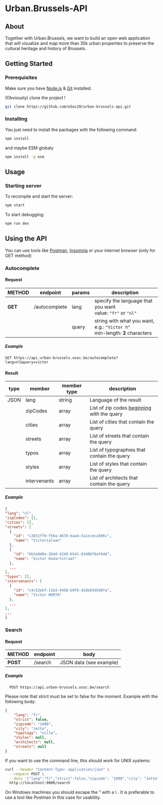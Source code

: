 # Urban.Brussels-API

## About

Together with Urban.Brussels, we want to build an open web application that will visualize and map more than 35k urban properties to preserve the cultural heritage and history of Brussels. 

## Getting Started

### Prerequisites

Make sure you have [Node.js](https://nodejs.org/) & [Git](https://git-scm.com/) installed.

(Obviously) clone the project !
```sh
git clone https://github.com/oSoc20/urban-brussels-api.git
```


### Installing

You just need to install the packages with the following command:
```sh
npm install
```

and maybe ESM globaly
```sh
npm install -g esm
```

## Usage

### Starting server

To recompile and start the server:
```sh
npm start
```

To start debugging:
```sh
npm run dev
```

## Using the API

You can use tools like [Postman](https://www.postman.com/), [Insomnia](https://insomnia.rest/) or your internet browser (only for GET method)

  ### Autocomplete

  #### Request

  | METHOD | endpoint | params | description |
  |--------|----------|--------|-------------|
  | **GET** | /autocomplete | lang  | specify the language that you want<br />value: `"fr"` or `"nl"` |
  |         |               | query | string with what you want, e.g.: `"Victor h"` <br /> min-length: **2** characters|

  ##### Example
  ```http request
  GET https://api.urban-brussels.osoc.be/autocomplete?lang=nl&query=victor
  ```

  #### Result

  | type | member | member type | description |
  |------|--------|-------------|-------------|
  | JSON | lang   | string      | Language of the result |
  |      | zipCodes | array     | List of zip codes <u>beginning</u> with the query |
  |      | cities | array       | List of cities that contain the query |
  |      | streets| array       | List of streets that contain the query |
  |      | typos  | array       | List of typographies that contain the query |
  |      | styles | array       | List of styles that contain the query |
  |      | intervenants | array | List of architects that contain the query |


  ##### Example
  ```json
  {
  "lang": "nl",
  "zipCodes": [],
  "cities": [],
  "streets": [
    {
      "id": "c2b51ff0-f56a-4678-baa4-5a1ececa506c",
      "name": "Victorialaan"
    },
    {
      "id": "bb1e040a-264d-4249-b541-8340676af44d",
      "name": "Victor Oudartstraat"
    },
    ...
  ],
  "typos": [],
  "intervenants": [
    {
      "id": "c4c52ebf-11b3-4458-b9f6-42de03d5d8fa",
      "name": "Victor HORTA"
    },
    ...
  ],
  ...
}
  ```

  ### Search
  
  #### Request
  
  | METHOD | endpoint | body |
  |--------|----------|--------|
  | **POST** | /search | JSON data (see example)  |

  ##### Example
  ```http request
    POST https://api.urban-brussels.osoc.be/search
  ``` 
  
  Please note that strict must be set to false for the moment. Example with the following body:
  ```json
  {
      "lang": "fr",
      "strict": false,
      "zipcode": "1090",
      "city": "Jette",
      "typology": "villa",
      "styles": null,
      "architects": null,
      "streets": null
  }
  ```
  
  If you want to use the command line, this should work for UNIX systems:
  ```bash
  curl --header "Content-Type: application/json" \
    --request POST \
    --data '{"lang":"fr","strict":false,"zipcode": "1090","city": "Jette","typology": "villa","styles": null,"architects": null,"streets": null}' \
    http://localhost:9000/search
  ```
  On Windows machines you should escape the " with a \ . It is preferable to use a tool like Postman in this case for usability.
